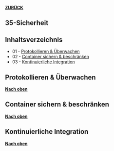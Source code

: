 [**ZURÜCK**](../README.md)

## 35-Sicherheit

## Inhaltsverzeichnis 
* 01 - [Protokollieren & Überwachen](#protokollieren--überwachen)
* 02 - [Container sichern & beschränken](#container-sichern--beschränken)
* 03 - [Kontinuierliche Integration](#kontinuierliche-integration)

## Protokollieren & Überwachen
[**Nach oben**](#35-sicherheit)



## Container sichern & beschränken
[**Nach oben**](#35-sicherheit)



## Kontinuierliche Integration
[**Nach oben**](#35-sicherheit)
